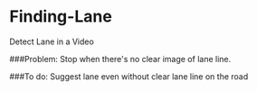 # Finding-Lane

Detect Lane in a Video

###Problem:
Stop when there's no clear image of lane line.

###To do:
Suggest lane even without clear lane line on the road

